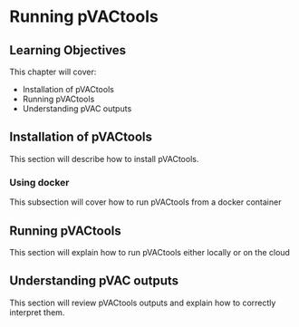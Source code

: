
# Running pVACtools



## Learning Objectives

This chapter will cover:  

- Installation of pVACtools
- Running pVACtools
- Understanding pVAC outputs

## Installation of pVACtools

This section will describe how to install pVACtools.

### Using docker

This subsection will cover how to run pVACtools from a docker container


## Running pVACtools

This section will explain how to run pVACtools either locally or on the cloud

## Understanding pVAC outputs

This section will review pVACtools outputs and explain how to correctly interpret them. 


